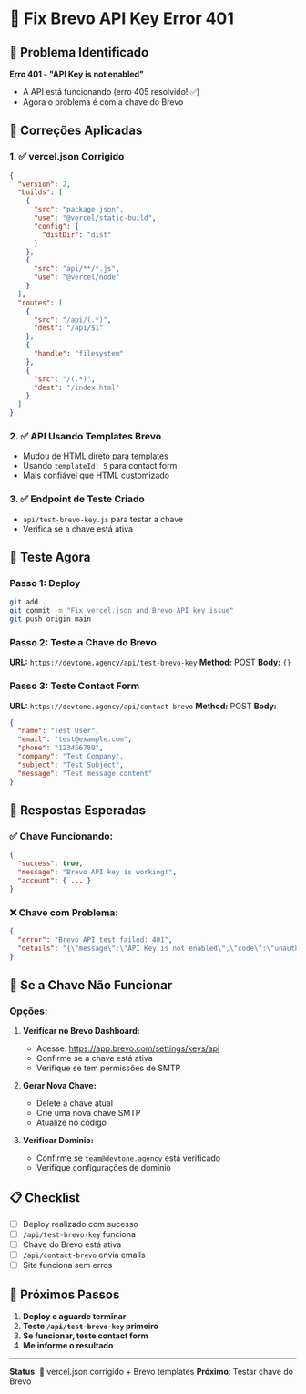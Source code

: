 # 🔧 Fix Brevo API Key Error 401

## 🎯 Problema Identificado

**Erro 401 - "API Key is not enabled"**
- A API está funcionando (erro 405 resolvido! ✅)
- Agora o problema é com a chave do Brevo

## 🔧 Correções Aplicadas

### 1. ✅ vercel.json Corrigido
```json
{
  "version": 2,
  "builds": [
    {
      "src": "package.json",
      "use": "@vercel/static-build",
      "config": {
        "distDir": "dist"
      }
    },
    {
      "src": "api/**/*.js",
      "use": "@vercel/node"
    }
  ],
  "routes": [
    {
      "src": "/api/(.*)",
      "dest": "/api/$1"
    },
    {
      "handle": "filesystem"
    },
    {
      "src": "/(.*)",
      "dest": "/index.html"
    }
  ]
}
```

### 2. ✅ API Usando Templates Brevo
- Mudou de HTML direto para templates
- Usando `templateId: 5` para contact form
- Mais confiável que HTML customizado

### 3. ✅ Endpoint de Teste Criado
- `api/test-brevo-key.js` para testar a chave
- Verifica se a chave está ativa

## 🧪 Teste Agora

### Passo 1: Deploy
```bash
git add .
git commit -m "Fix vercel.json and Brevo API key issue"
git push origin main
```

### Passo 2: Teste a Chave do Brevo
**URL:** `https://devtone.agency/api/test-brevo-key`
**Method:** POST
**Body:** `{}`

### Passo 3: Teste Contact Form
**URL:** `https://devtone.agency/api/contact-brevo`
**Method:** POST
**Body:**
```json
{
  "name": "Test User",
  "email": "test@example.com",
  "phone": "123456789",
  "company": "Test Company",
  "subject": "Test Subject",
  "message": "Test message content"
}
```

## 🎯 Respostas Esperadas

### ✅ Chave Funcionando:
```json
{
  "success": true,
  "message": "Brevo API key is working!",
  "account": { ... }
}
```

### ❌ Chave com Problema:
```json
{
  "error": "Brevo API test failed: 401",
  "details": "{\"message\":\"API Key is not enabled\",\"code\":\"unauthorized\"}"
}
```

## 🚨 Se a Chave Não Funcionar

### Opções:

1. **Verificar no Brevo Dashboard:**
   - Acesse: https://app.brevo.com/settings/keys/api
   - Confirme se a chave está ativa
   - Verifique se tem permissões de SMTP

2. **Gerar Nova Chave:**
   - Delete a chave atual
   - Crie uma nova chave SMTP
   - Atualize no código

3. **Verificar Domínio:**
   - Confirme se `team@devtone.agency` está verificado
   - Verifique configurações de domínio

## 📋 Checklist

- [ ] Deploy realizado com sucesso
- [ ] `/api/test-brevo-key` funciona
- [ ] Chave do Brevo está ativa
- [ ] `/api/contact-brevo` envia emails
- [ ] Site funciona sem erros

## 🎯 Próximos Passos

1. **Deploy e aguarde terminar**
2. **Teste `/api/test-brevo-key` primeiro**
3. **Se funcionar, teste contact form**
4. **Me informe o resultado**

---

**Status**: 🔧 vercel.json corrigido + Brevo templates
**Próximo**: Testar chave do Brevo 